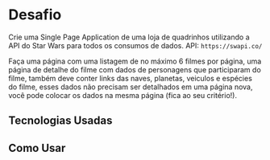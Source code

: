 # Desafio

Crie uma Single Page Application de uma loja de quadrinhos utilizando a API do Star Wars para todos os consumos de dados.
API: `https://swapi.co/`

Faça uma página com uma listagem de no máximo 6 filmes por página, uma página de detalhe do filme com dados de personagens que participaram do filme, também deve conter links das naves, planetas, veiculos e espécies do filme, esses dados não precisam ser detalhados em uma página nova, você pode colocar os dados na mesma página (fica ao seu critério!).

## Tecnologias Usadas



## Como Usar


